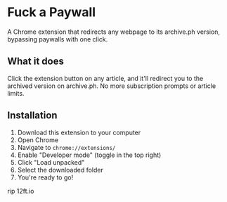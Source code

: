 # Fuck a Paywall

A Chrome extension that redirects any webpage to its archive.ph version, bypassing paywalls with one click.

## What it does

Click the extension button on any article, and it'll redirect you to the archived version on archive.ph. No more subscription prompts or article limits.

## Installation

1. Download this extension to your computer
2. Open Chrome
3. Navigate to `chrome://extensions/`
4. Enable "Developer mode" (toggle in the top right)
5. Click "Load unpacked"
6. Select the downloaded folder
7. You're ready to go!







rip 12ft.io